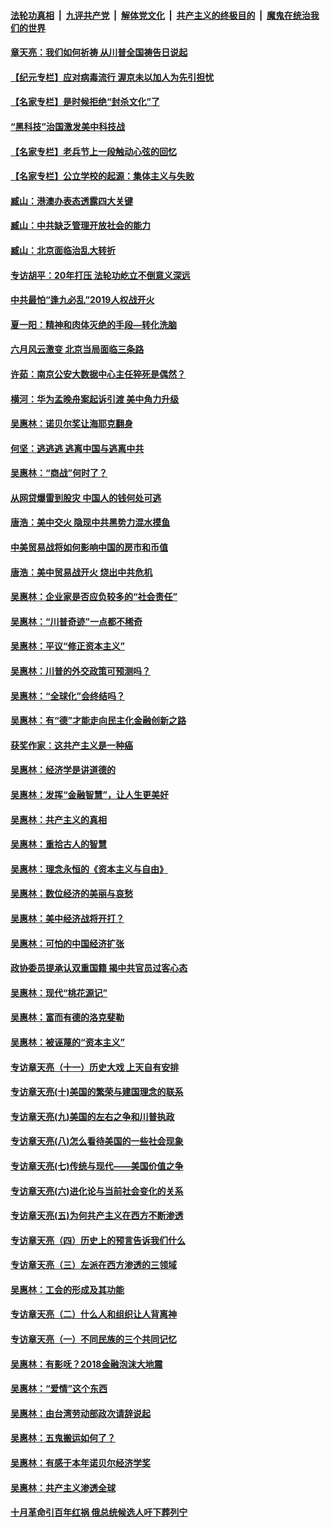 

####  [法轮功真相](../../../../basic/blob/master/README.md?t=07080831) &nbsp;|&nbsp; [九评共产党](../../../../9ping.md/blob/master/README.md?t=07080831) &nbsp;|&nbsp; [解体党文化](../../../../jtdwh.md/blob/master/README.md?t=07080831)  &nbsp;|&nbsp; [共产主义的终极目的](../../../../gczydzjmd.md/blob/master/README.md?t=07080831) &nbsp;|&nbsp; [魔鬼在统治我们的世界](../../../../mgztzwmdsj.md/blob/master/README.md?t=07080831) 

#### [章天亮：我们如何祈祷 从川普全国祷告日说起](../pages/nsc423/n11944627.md?t=07080831) 

#### [【纪元专栏】应对病毒流行 渥京未以加人为先引担忧](../pages/nsc423/n11875714.md?t=07080831) 

#### [【名家专栏】是时候拒绝“封杀文化”了](../pages/nsc423/n11814093.md?t=07080831) 

#### [“黑科技”治国激发美中科技战](../pages/nsc423/n11638056.md?t=07080831) 

#### [【名家专栏】老兵节上一段触动心弦的回忆](../pages/nsc423/n11646016.md?t=07080831) 

#### [【名家专栏】公立学校的起源：集体主义与失败](../pages/nsc423/n11601833.md?t=07080831) 

#### [臧山：港澳办表态透露四大关键](../pages/nsc423/n11421628.md?t=07080831) 

#### [臧山：中共缺乏管理开放社会的能力](../pages/nsc423/n11407457.md?t=07080831) 

#### [臧山：北京面临治乱大转折](../pages/nsc423/n11406895.md?t=07080831) 

#### [专访胡平：20年打压 法轮功屹立不倒意义深远](../pages/nsc423/n11398800.md?t=07080831) 

#### [中共最怕“逢九必乱”2019人权战开火](../pages/nsc423/n11385248.md?t=07080831) 

#### [夏一阳：精神和肉体灭绝的手段—转化洗脑](../pages/nsc423/n11368250.md?t=07080831) 

#### [六月风云激变 北京当局面临三条路](../pages/nsc423/n11313668.md?t=07080831) 

#### [许茹：南京公安大数据中心主任猝死是偶然？](../pages/nsc423/n11064744.md?t=07080831) 

#### [横河：华为孟晚舟案起诉引渡 美中角力升级](../pages/nsc423/n11027230.md?t=07080831) 

#### [吴惠林：诺贝尔奖让海耶克翻身](../pages/nsc423/n10890049.md?t=07080831) 

#### [何坚：逃逃逃 逃离中国与逃离中共](../pages/nsc423/n10592891.md?t=07080831) 

#### [吴惠林：“商战”何时了？](../pages/nsc423/n10573558.md?t=07080831) 

#### [从网贷爆雷到股灾 中国人的钱何处可逃](../pages/nsc423/n10572800.md?t=07080831) 

#### [唐浩：美中交火 隐现中共黑势力混水摸鱼](../pages/nsc423/n10544040.md?t=07080831) 

#### [中美贸易战将如何影响中国的房市和币值](../pages/nsc423/n10543697.md?t=07080831) 

#### [唐浩：美中贸易战开火 烧出中共危机](../pages/nsc423/n10540126.md?t=07080831) 

#### [吴惠林：企业家是否应负较多的“社会责任”](../pages/nsc423/n10535022.md?t=07080831) 

#### [吴惠林：“川普奇迹”一点都不稀奇](../pages/nsc423/n10512808.md?t=07080831) 

#### [吴惠林：平议“修正资本主义”](../pages/nsc423/n10495724.md?t=07080831) 

#### [吴惠林：川普的外交政策可预测吗？](../pages/nsc423/n10462387.md?t=07080831) 

#### [吴惠林：“全球化”会终结吗？](../pages/nsc423/n10452838.md?t=07080831) 

#### [吴惠林：有“德”才能走向民主化金融创新之路](../pages/nsc423/n10432292.md?t=07080831) 

#### [获奖作家：这共产主义是一种癌](../pages/nsc423/n10431541.md?t=07080831) 

#### [吴惠林：经济学是讲道德的](../pages/nsc423/n10398014.md?t=07080831) 

#### [吴惠林：发挥“金融智慧”，让人生更美好](../pages/nsc423/n10375019.md?t=07080831) 

#### [吴惠林：共产主义的真相](../pages/nsc423/n10351394.md?t=07080831) 

#### [吴惠林：重拾古人的智慧](../pages/nsc423/n10337691.md?t=07080831) 

#### [吴惠林：理念永恒的《资本主义与自由》](../pages/nsc423/n10316274.md?t=07080831) 

#### [吴惠林：数位经济的美丽与哀愁](../pages/nsc423/n10292946.md?t=07080831) 

#### [吴惠林：美中经济战将开打？](../pages/nsc423/n10258825.md?t=07080831) 

#### [吴惠林：可怕的中国经济扩张](../pages/nsc423/n10219147.md?t=07080831) 

#### [政协委员提承认双重国籍 揭中共官员过客心态](../pages/nsc423/n10208809.md?t=07080831) 

#### [吴惠林：现代“桃花源记”](../pages/nsc423/n10185234.md?t=07080831) 

#### [吴惠林：富而有德的洛克斐勒](../pages/nsc423/n10142264.md?t=07080831) 

#### [吴惠林：被诬蔑的“资本主义”](../pages/nsc423/n10124816.md?t=07080831) 

#### [专访章天亮（十一）历史大戏 上天自有安排](../pages/nsc423/n10094905.md?t=07080831) 

#### [专访章天亮(十)美国的繁荣与建国理念的联系](../pages/nsc423/n10094899.md?t=07080831) 

#### [专访章天亮(九)美国的左右之争和川普执政](../pages/nsc423/n10094889.md?t=07080831) 

#### [专访章天亮(八)怎么看待美国的一些社会现象](../pages/nsc423/n10094857.md?t=07080831) 

#### [专访章天亮(七)传统与现代——美国价值之争](../pages/nsc423/n10093140.md?t=07080831) 

#### [专访章天亮(六)进化论与当前社会变化的关系](../pages/nsc423/n10092036.md?t=07080831) 

#### [专访章天亮(五)为何共产主义在西方不断渗透](../pages/nsc423/n10083620.md?t=07080831) 

#### [专访章天亮（四）历史上的预言告诉我们什么](../pages/nsc423/n10083606.md?t=07080831) 

#### [专访章天亮（三）左派在西方渗透的三领域](../pages/nsc423/n10081115.md?t=07080831) 

#### [吴惠林：工会的形成及其功能](../pages/nsc423/n10080633.md?t=07080831) 

#### [专访章天亮（二）什么人和组织让人背离神](../pages/nsc423/n10076637.md?t=07080831) 

#### [专访章天亮（一）不同民族的三个共同记忆](../pages/nsc423/n10074188.md?t=07080831) 

#### [吴惠林：有影呒？2018金融泡沫大地震](../pages/nsc423/n10040534.md?t=07080831) 

#### [吴惠林：“爱情”这个东西](../pages/nsc423/n10019423.md?t=07080831) 

#### [吴惠林：由台湾劳动部政次请辞说起](../pages/nsc423/n9979679.md?t=07080831) 

#### [吴惠林：五鬼搬运如何了？](../pages/nsc423/n9925338.md?t=07080831) 

#### [吴惠林：有感于本年诺贝尔经济学奖](../pages/nsc423/n9871883.md?t=07080831) 

#### [吴惠林：共产主义渗透全球](../pages/nsc423/n9812748.md?t=07080831) 

#### [十月革命引百年红祸 俄总统候选人吁下葬列宁](../pages/nsc423/n9810182.md?t=07080831) 

